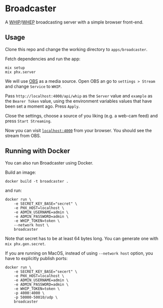 # Broadcaster

A [WHIP](https://datatracker.ietf.org/doc/html/draft-ietf-wish-whip-13)/[WHEP](https://datatracker.ietf.org/doc/html/draft-ietf-wish-whep-01) broadcasting server with a simple browser front-end.

## Usage

Clone this repo and change the working directory to `apps/broadcaster`.

Fetch dependencies and run the app:

```shell
mix setup
mix phx.server
```

We will use [OBS](https://github.com/obsproject/obs-studio) as a media source.
Open OBS an go to `settings > Stream` and change `Service` to `WHIP`.

Pass `http://localhost:4000/api/whip` as the `Server` value and `example` as the `Bearer Token` value, using the environment
variables values that have been set a moment ago. Press `Apply`.

Close the settings, choose a source of you liking (e.g. a web-cam feed) and press `Start Streaming`.

Now you can visit [`localhost:4000`](http://localhost:4000) from your browser. You should see the stream from OBS.

## Running with Docker

You can also run Broadcaster using Docker.

Build an image:

```
docker build -t broadcaster .
```

and run:

```
docker run \
    -e SECRET_KEY_BASE="secret" \
    -e PHX_HOST=localhost \
    -e ADMIN_USERNAME=admin \
    -e ADMIN_PASSWORD=admin \
    -e WHIP_TOKEN=token \
    --network host \
    broadcaster
```

Note that secret has to be at least 64 bytes long.
You can generate one with `mix phx.gen.secret`.

If you are running on MacOS, instead of using `--network host` option, you have to explicitly publish ports:

```
docker run \
    -e SECRET_KEY_BASE="secert" \
    -e PHX_HOST=localhost \
    -e ADMIN_USERNAME=admin \
    -e ADMIN_PASSWORD=admin \
    -e WHIP_TOKEN=token \
    -p 4000:4000 \
    -p 50000-50010/udp \
    broadcaster
```
